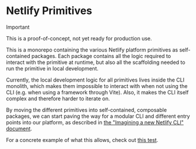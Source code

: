 # Netlify Primitives

> [!IMPORTANT]  
> This is a proof-of-concept, not yet ready for production use.

This is a monorepo containing the various Netlify platform primitives as self-contained packages. Each package contains all the logic required to interact with the primitive at runtime, but also all the scaffolding needed to run the primitive in local development.

Currently, the local development logic for all primitives lives inside the CLI monolith, which makes them impossible to interact with when not using the CLI (e.g. when using a framework through Vite). Also, it makes the CLI itself complex and therefore harder to iterate on.

By moving the different primitives into self-contained, composable packages, we can start paving the way for a modular CLI and different entry points into our platform, as described in [the "Imagining a new Netlify CLI" document](https://www.notion.so/netlify/Imagining-a-new-Netlify-CLI-0d1e8a0e5a3f4b579e2df1d59cb20376).

For a concrete example of what this allows, check out [this test](packages/functions/src/dev/middleware.test.ts).
